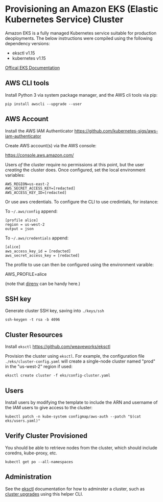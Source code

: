 # Provisioning an Amazon EKS (Elastic Kubernetes Service) Cluster

Amazon EKS is a fully managed Kubernetes service suitable for production deoployments.  The below instructions were compiled using the following dependency versions:

* eksctl       v1.15
* kubernetes   v1.15

[Offical EKS Documentation](https://docs.aws.amazon.com/eks/latest/userguide/getting-started.html)

## AWS CLI tools

Install Python 3 via system package manager, and the AWS cli tools via pip:
```
pip install awscli --upgrade --user
```

## AWS Account

Install the AWS IAM Authenticator
https://github.com/kubernetes-sigs/aws-iam-authenticator

Create AWS account(s) via the AWS console:

https://console.aws.amazon.com/

Users _of_ the cluster require no permissions at this point, but the user _creating_ the cluster does.  Once configured, set the local environment variables:
```
AWS_REGION=us-east-2
AWS_SECRET_ACCESS_KEY=[redacted]
AWS_ACCESS_KEY_ID=[redacted]
```

Or use aws credentials.  To configure the CLI to use credintials, for instance:

To `~/.aws/config` append:

```
[profile alice]
region = us-west-2
output = json
```

To `~/.aws/credentials` append:

```
[alice]
aws_access_key_id = [redacted]
aws_secret_access_key = [redacted]
```

The profile to use can then be configured using the environment varaible:

AWS_PROFILE=alice

(note that [direnv](https://direnv.net/) can be handy here.)

## SSH key

Generate cluster SSH key, saving into `./keys/ssh`
```
ssh-keygen -t rsa -b 4096
```

## Cluster Resources

Install `eksctl`
https://github.com/weaveworks/eksctl

Provision the cluster using `eksctl`.  For example, the configuration file `./eks/cluster-config.yaml` will create a single-node cluster named "prod" in the "us-west-2" region if used:
```
eksctl create cluster -f eks/config-cluster.yaml
```

## Users

Install users by modifying the template to include the ARN and username of the IAM users to give access to the cluster:
```
kubectl patch -n kube-system configmap/aws-auth --patch "$(cat eks/users.yaml)"
```

## Verify Cluster Provisioned

You should be able to retrieve nodes from the cluster, which should include coredns, kube-proxy, etc.
```
kubectl get po --all-namespaces
```

## Administration

See the [eksctl](https://eksctl.io) documentation for how to adminster a cluster, such as [cluster upgrades](https://eksctl.io/usage/cluster-upgrade/) using this helper CLI.

